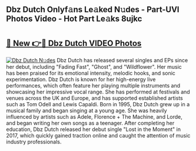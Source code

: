 ## Dbz Dutch Onlyf𝚊ns Le𝚊ked N𝚞des - Part-UVl Photos Video - Hot Part Le𝚊ks 8ujkc

# <h2><a href="http://ab76340.deff.icu/?id=Dbz+Dutch">🔗 New 👉🔴 Dbz Dutch VIDEO Photos</a></h2>

[![Dbz Dutch N𝚞des](https://i.imgur.com/rIISA9y.gif)](http://ab76340.deff.icu/?id=Dbz+Dutch)
Dbz Dutch has released several singles and EPs since her debut, including "Fading Fast", "Ghost", and "Wildflower". Her music has been praised for its emotional intensity, melodic hooks, and sonic experimentation. Dbz Dutch is known for her high-energy live performances, which often feature her playing multiple instruments and showcasing her impressive vocal range. She has performed at festivals and venues across the UK and Europe, and has supported established artists such as Tom Odell and Lewis Capaldi. Born in 1995, Dbz Dutch grew up in a musical family and began singing at a young age. She was heavily influenced by artists such as Adele, Florence + The Machine, and Lorde, and began writing her own songs as a teenager. After completing her education, Dbz Dutch released her debut single "Lost in the Moment" in 2017, which quickly gained traction online and caught the attention of music industry professionals.

